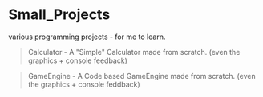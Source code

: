 # Small_Projects
various programming projects - for me to learn.

> Calculator - A "Simple" Calculator made from scratch. (even the graphics + console feedback)

> GameEngine - A Code based GameEngine made from scratch. (even the graphics + console feddback)
